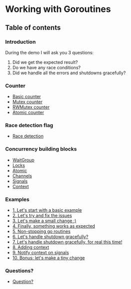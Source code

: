 # Working with Goroutines

## Table of contents

### Introduction

During the demo I will ask you 3 questions:

1. Did we get the expected result?
2. Do we have any race conditions?
3. Did we handle all the errors and shutdowns gracefully?

### Counter

* [Basic counter](../../docs/goroutine/counter/basic.md)
* [Mutex counter](../../docs/goroutine/counter/mutex.md)
* [RWMutex counter](../../docs/goroutine/counter/rwmutex.md)
* [Atomic counter](../../docs/goroutine/counter/atomic.md)

### Race detection flag

* [Race detection](../../docs/goroutine/race/race.md)

### Concurrency building blocks

* [WaitGroup](../concurrency/sync/waitgroup/README.md)
* [Locks](../concurrency/sync/locks/README.md)
* [Atomic](../concurrency/sync/atomic/README.md)
* [Channels](../concurrency/channel/README.md)
* [Signals](../concurrency/signal/README.md)
* [Context](../concurrency/context/README.md)

### Examples

* [1. Let's start with a basic example](../../docs/goroutine/example_1.md)
* [2. Let's try and fix the issues](../../docs/goroutine/example_2.md)
* [3. Let's make a small change :)](../../docs/goroutine/example_3.md)
* [4. Finally, something works as expected](../../docs/goroutine/example_4.md)
* [5. Non-stopping go routines](../../docs/goroutine/example_5.md)
* [6. Let's handle shutdown gracefully?](../../docs/goroutine/example_6.md)
* [7. Let's handle shutdown gracefully, for real this time!](../../docs/goroutine/example_7.md)
* [8. Adding context](../../docs/goroutine/example_8.md)
* [9. Notify context on signals](../../docs/goroutine/example_9.md)
* [10. Bonus: let's make a tiny change](../../docs/goroutine/example_9_bonus.md)

### Questions?

* [Question?](../../docs/goroutine/questions.md)